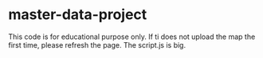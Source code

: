 # master-data-project
This code is for educational purpose only. 
If ti does not upload the map the first time, please refresh the page. The script.js is big. 
